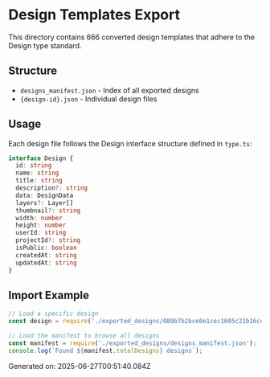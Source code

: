 # Design Templates Export

This directory contains 666 converted design templates that adhere to the Design type standard.

## Structure

- `designs_manifest.json` - Index of all exported designs
- `{design-id}.json` - Individual design files

## Usage

Each design file follows the Design interface structure defined in `type.ts`:

```typescript
interface Design {
  id: string
  name: string
  title: string
  description?: string
  data: DesignData
  layers?: Layer[]
  thumbnail?: string
  width: number
  height: number
  userId: string
  projectId?: string
  isPublic: boolean
  createdAt: string
  updatedAt: string
}
```

## Import Example

```javascript
// Load a specific design
const design = require('./exported_designs/089b7b2bce0e1cec1605c21b16ccb8b6.json');

// Load the manifest to browse all designs
const manifest = require('./exported_designs/designs_manifest.json');
console.log(`Found ${manifest.totalDesigns} designs`);
```

Generated on: 2025-06-27T00:51:40.084Z
